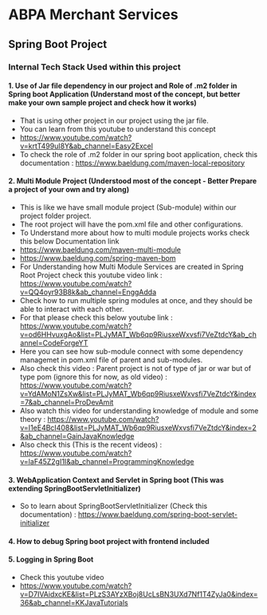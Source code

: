 # ABPA Merchant Services


## Spring Boot Project

### Internal Tech Stack Used within this project 

#### 1. Use of Jar file dependency in our project and Role of .m2 folder in Spring boot Application (Understand most of the concept, but better make your own sample project and check how it works)
* That is using other project in our project using the jar file.
* You can learn from this youtube to understand this concept
* https://www.youtube.com/watch?v=krtT499uI8Y&ab_channel=Easy2Excel
* To check the role of .m2 folder in our spring boot application, check this documentation : https://www.baeldung.com/maven-local-repository
  
#### 2. Multi Module Project (Understood most of the concept - Better Prepare a project of your own and try along)
* This is like we have small module project (Sub-module) within our project folder project.
* The root project will have the pom.xml file and other configurations.
* To Understand more about how to multi module projects works check this below Documentation link
* https://www.baeldung.com/maven-multi-module
* https://www.baeldung.com/spring-maven-bom
* For Understanding how Multi Module Services are created in Spring Root Project check this youtube video link : https://www.youtube.com/watch?v=QQ4oyr93B8k&ab_channel=EnggAdda
* Check how to run multiple spring modules at once, and they should be able to interact with each other.
* For that please check this below youtube link : https://www.youtube.com/watch?v=od6HHvuxgAo&list=PLJyMAT_Wb6qp9RiusxeWxvsfi7VeZtdcY&ab_channel=CodeForgeYT
* Here you can see how sub-module connect with some dependency managemet in pom.xml file of parent and sub-modules.
* Also check this video : Parent project is not of type of jar or war but of type pom (ignore this for now, as old video) : https://www.youtube.com/watch?v=YdAMoN1ZsXw&list=PLJyMAT_Wb6qp9RiusxeWxvsfi7VeZtdcY&index=7&ab_channel=ProDevAmit
* Also watch this video for understanding knowledge of module and some theory : https://www.youtube.com/watch?v=I1eE4BcI408&list=PLJyMAT_Wb6qp9RiusxeWxvsfi7VeZtdcY&index=2&ab_channel=GainJavaKnowledge
* Also check this (This is the recent videos) : https://www.youtube.com/watch?v=laF45Z2gI1I&ab_channel=ProgrammingKnowledge

#### 3. WebApplication Context and Servlet in Spring boot (This was extending SpringBootServletInitializer)
* So to learn about SpringBootServletInitializer (Check this documentation) : https://www.baeldung.com/spring-boot-servlet-initializer

#### 4. How to debug Spring boot project with frontend included

#### 5. Logging in Spring Boot
* Check this youtube video
* https://www.youtube.com/watch?v=D7IVAidxcKE&list=PLzS3AYzXBoj8UcLsBN3UXd7Nf1T4ZyJa0&index=36&ab_channel=KKJavaTutorials
